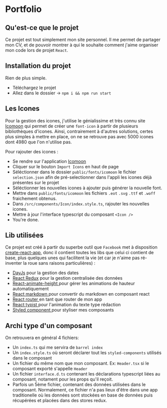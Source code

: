 # **Portfolio**

## **Qu'est-ce que le projet**

Ce projet est tout simplement mon site personnel. Il me permet de partager mon CV, et de pouvoir montrer à qui le souhaite comment j'aime organiser mon code lors de projet `React`.

## **Installation du projet**

Rien de plus simple.

- Téléchargez le projet
- Allez dans le dossier &rarr; `npm i && npm run start`

## **Les Icones**

Pour la gestion des icones, j'utilise le génialissime et très connu site <a href="https://icomoon.io/">Icomoon</a> qui permet de créer une `font-icon` à partir de plusieurs bibliothèques d'icones. Ainsi, contrairement à d'autres solutions, certes plus simples à mettre en place, on ne se retrouve pas avec 5000 icones dont 4980 que l'on n'utilise pas.

Pour rajouter des icones :

- Se rendre sur l'application <a href="https://icomoon.io/app/#/select">Icomoon</a>
- Cliquer sur le bouton `Import Icons` en haut de page
- Séléctionner dans le dossier `public/fonts/icomoon` le fichier `selection.json` afin de pré-selectionner dans l'appli les icones déjà présentes sur le projet
- Séléctionner les nouvelles icones à ajouter puis générer la nouvelle font.
- Mettre dans `public/fonts/icomoon` les fichiers `.eot` `.svg` `.ttf` et `.woff` fraichement obtenus.
- Dans `/src/components/Icon/index.style.ts`, rajouter les nouvelles icones.
- Mettre à jour l'interface typescript du composant `<Icon />`
- You're done.

## **Lib utilisées**

Ce projet est créé à partir du superbe outil que `Facebook` met à disposition <a href="https://github.com/facebook/create-react-app">create-react-app</a>, donc il contient toutes les libs que celui ci contient de base, plus quelques unes qui facilitent la vie (et car je n'aime pas ré-inventer la roue sans raisons particulières) :

- <a href="http://zetcode.com/javascript/dayjs/">DayJs</a> pour la gestion des dates
- <a href="https://redux.js.org/basics/usage-with-react">React Redux</a> pour la gestion centralisée des données
- <a href="https://www.npmjs.com/package/react-animate-height">React-animate-height </a>pour gérer les animations de hauteur automatiquement
- <a href="https://github.com/rexxars/react-markdown">React markdown </a>pour convertir du markdown en composant react
- <a href="https://reacttraining.com/react-router/web/guides/quick-start">React router </a>en tant que router de mon app
- <a href="https://www.npmjs.com/package/react-typist">React typist </a>pour l'animation du texte type rédaction
- <a href="https://www.styled-components.com/">Styled component </a> pour styliser mes composants

## **Archi type d'un composant**

On retrouvera en général 4 fichiers:

- Un `index.ts` qui me servira de `barrel index`
- Un `index.style.ts` où seront déclarer tout les `styled-components` utilisés dans le composant
- Un fichier du même nom que mon composant. Ex: `Header.tsx` si le composant exporté s'appelle `Header`
- Un fichier `interface.d.ts` contenant les déclarations typescript liées au composant, notament pour les props qu'il reçoit.
- Parfois un 5ème fichier, contenant des données utilisées dans le composant. Normalement, ce fichier n'a pas lieux d'être dans une app traditionelle où les données sont stockées en base de données puis récupérées et placées dans des stores redux.
